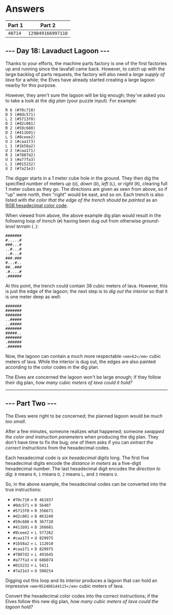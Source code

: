 # Answers

| Part 1  |      Part 2       |
| ------- | ----------------- |
| `40714` | `129849166997110` |

## --- Day 18: Lavaduct Lagoon ---

Thanks to your efforts, the machine parts factory is one of the first factories up and running since the lavafall came back. However, to catch up with the large backlog of parts requests, the factory will also need a _large supply of lava_ for a while; the Elves have already started creating a large lagoon nearby for this purpose.

However, they aren't sure the lagoon will be big enough; they've asked you to take a look at the _dig plan_ (your puzzle input). For example:

```
R 6 (#70c710)
D 5 (#0dc571)
L 2 (#5713f0)
D 2 (#d2c081)
R 2 (#59c680)
D 2 (#411b91)
L 5 (#8ceee2)
U 2 (#caa173)
L 1 (#1b58a2)
U 2 (#caa171)
R 2 (#7807d2)
U 3 (#a77fa3)
L 2 (#015232)
U 2 (#7a21e3)
```

The digger starts in a 1 meter cube hole in the ground. They then dig the specified number of meters _up_ (`U`), _down_ (`D`), _left_ (`L`), or _right_ (`R`), clearing full 1 meter cubes as they go. The directions are given as seen from above, so if "up" were north, then "right" would be east, and so on. Each trench is also listed with _the color that the edge of the trench should be painted_ as an [RGB hexadecimal color code](https://en.wikipedia.org/wiki/RGB_color_model#Numeric_representations).

When viewed from above, the above example dig plan would result in the following loop of _trench_ (`#`) having been dug out from otherwise _ground-level terrain_ (`.`):

```
#######
#.....#
###...#
..#...#
..#...#
###.###
#...#..
##..###
.#....#
.######
```

At this point, the trench could contain 38 cubic meters of lava. However, this is just the edge of the lagoon; the next step is to _dig out the interior_ so that it is one meter deep as well:

```
#######
#######
#######
..#####
..#####
#######
#####..
#######
.######
.######
```

Now, the lagoon can contain a much more respectable `<em>62</em>` cubic meters of lava. While the interior is dug out, the edges are also painted according to the color codes in the dig plan.

The Elves are concerned the lagoon won't be large enough; if they follow their dig plan, _how many cubic meters of lava could it hold?_

-----------------

## --- Part Two ---

The Elves were right to be concerned; the planned lagoon would be _much too small_.

After a few minutes, someone realizes what happened; someone _swapped the color and instruction parameters_ when producing the dig plan. They don't have time to fix the bug; one of them asks if you can _extract the correct instructions_ from the hexadecimal codes.

Each hexadecimal code is _six hexadecimal digits_ long. The first five hexadecimal digits encode the _distance in meters_ as a five-digit hexadecimal number. The last hexadecimal digit encodes the _direction to dig_: `0` means `R`, `1` means `D`, `2` means `L`, and `3` means `U`.

So, in the above example, the hexadecimal codes can be converted into the true instructions:

* `#70c710` = `R 461937`
* `#0dc571` = `D 56407`
* `#5713f0` = `R 356671`
* `#d2c081` = `D 863240`
* `#59c680` = `R 367720`
* `#411b91` = `D 266681`
* `#8ceee2` = `L 577262`
* `#caa173` = `U 829975`
* `#1b58a2` = `L 112010`
* `#caa171` = `D 829975`
* `#7807d2` = `L 491645`
* `#a77fa3` = `U 686074`
* `#015232` = `L 5411`
* `#7a21e3` = `U 500254`

Digging out this loop and its interior produces a lagoon that can hold an impressive `<em>952408144115</em>` cubic meters of lava.

Convert the hexadecimal color codes into the correct instructions; if the Elves follow this new dig plan, _how many cubic meters of lava could the lagoon hold?_